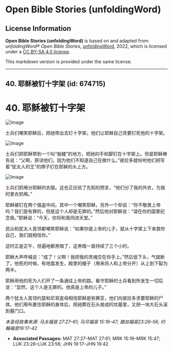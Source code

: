 # Open Bible Stories (unfoldingWord)

## License Information

**Open Bible Stories (unfoldingWord)** is based on and adapted from: _unfoldingWord® Open Bible Stories_, [unfoldingWord](https://unfoldingword.org/utw), 2022, which is licensed under a [CC BY-SA 4.0 license](https://creativecommons.org/licenses/by-sa/4.0/legalcode.en).

This markdown version is provided under the same license.



--------------------------------

## 40. 耶稣被钉十字架 (id: 674715)

40\. 耶稣被钉十字架
============

![Image](https://cdn.door43.org/obs/jpg/360px/obs-en-40-01.jpg?direct&)

士兵们嘲笑耶稣后，把祂带出去钉十字架。他们让耶稣自己背要钉死他的十字架。

![Image](https://cdn.door43.org/obs/jpg/360px/obs-en-40-02.jpg?direct&)

士兵们把耶稣带到一个叫“骷髅”的地方，把祂的手和脚钉在十字架上。但是耶稣祷告说：“父啊，原谅他们，因为他们不知道自己在做什么。”彼拉多就吩咐他们把写着“犹太人的王”的牌子钉在耶稣的头上方。

![Image](https://cdn.door43.org/obs/jpg/360px/obs-en-40-03.jpg?direct&)

士兵们抓阄分耶稣的衣服。这也正应验了先知的预言，“他们分了我的外衣，为我的里衣抓阄。”

耶稣被钉在两个强盗中间。其中一个嘲笑耶稣，另外一个却说：“你不敬畏上帝吗？我们是有罪的，但是这个人却是无罪的。”然后他对耶稣说：“请在你的国里纪念我。”耶稣说：“今天，你将和我同进天堂。”

民众和犹太人首领都嘲笑耶稣说：“如果你是上帝的儿子，就从十字架上下来救你自己，我们就相信你。”

这时正是正午，但遍地都黑暗了，这黑暗一直持续了三个小时。

耶稣大声呼喊说：“成了！父啊！我把我的灵魂交在你手上。”然后低下头，气就断了。他死的时候，有地震发生，殿里的幔子（用来将人和上帝分开）从上到下裂为两半。

耶稣用他的死为人们开了一条通往上帝的路。看守耶稣的士兵看到所发生一切后说：“显然，这个人是无罪的。他真是上帝的儿子。”

两个犹太人首领约瑟和尼哥底母相信耶稣是弥赛亚，他们向彼拉多求要耶稣的尸体。他们用布裹住耶稣的身体后，把祂葬在石头凿成的坟墓里，又把一块大石头滚到墓门口。

*本圣经故事来源: 马太福音 27:27–61; 马可福音 15:16–47; 路加福音23:26–56; 约翰福音19:17–42*

* **Associated Passages:** MAT 27:27–MAT 27:61; MRK 15:16–MRK 15:47; LUK 23:26–LUK 23:56; JHN 19:17–JHN 19:42

